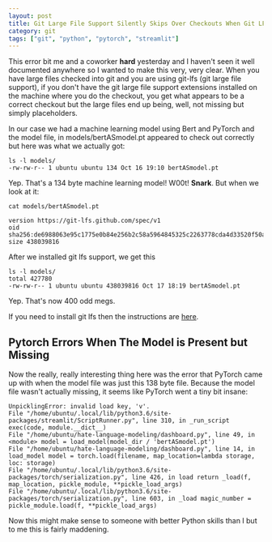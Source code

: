 ```yaml
---
layout: post
title: Git Large File Support Silently Skips Over Checkouts When Git LFS Isn't Installed
category: git
tags: ["git", "python", "pytorch", "streamlit"]
---
```

This error bit me and a coworker **hard** yesterday and I haven't seen it well documented anywhere so I wanted to make this very, very clear.  When you have large files checked into git and you are using git-lfs (git large file support), if you don't have the git large file support extensions installed on the machine where you do the checkout, you get what appears to be a correct checkout but the large files end up being, well, not missing but simply placeholders.  

In our case we had a machine learning model using Bert and PyTorch and the model file, in models/bertASmodel.pt appeared to check out correctly but here was what we actually got:

    ls -l models/
    -rw-rw-r-- 1 ubuntu ubuntu 134 Oct 16 19:10 bertASmodel.pt
    
Yep.  That's a 134 byte machine learning model!  W00t!  **Snark**. But when we look at it:
  
    cat models/bertASmodel.pt
    
    version https://git-lfs.github.com/spec/v1
    oid sha256:de6988063e95c1775e0b84e256b2c58a5964845325c2263778cda4d33520f50a
    size 438039816

After we installed git lfs support, we get this

    ls -l models/
    total 427780
    -rw-rw-r-- 1 ubuntu ubuntu 438039816 Oct 17 18:19 bertASmodel.pt

Yep.  That's now 400 odd megs.

If you need to install git lfs then the instructions are [here](https://github.com/git-lfs/git-lfs/wiki/Installation).

## Pytorch Errors When The Model is Present but Missing

Now the really, really interesting thing here was the error that PyTorch came up with when the model file was just this 138 byte file.  Because the model file wasn't actually missing, it seems like PyTorch went a tiny bit insane:

    UnpicklingError: invalid load key, 'v'.
    File "/home/ubuntu/.local/lib/python3.6/site-packages/streamlit/ScriptRunner.py", line 310, in _run_script exec(code, module.__dict__)
    File "/home/ubuntu/hate-language-modeling/dashboard.py", line 49, in <module> model = load_model(model_dir / 'bertASmodel.pt')
    File "/home/ubuntu/hate-language-modeling/dashboard.py", line 14, in load_model model = torch.load(filename, map_location=lambda storage, loc: storage)
    File "/home/ubuntu/.local/lib/python3.6/site-packages/torch/serialization.py", line 426, in load return _load(f, map_location, pickle_module, **pickle_load_args)
    File "/home/ubuntu/.local/lib/python3.6/site-packages/torch/serialization.py", line 603, in _load magic_number = pickle_module.load(f, **pickle_load_args)
    
Now this might make sense to someone with better Python skills than I but to me this is fairly maddening.
